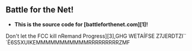 Battle for the Net!
-------------------

* **This is the source code for [battleforthenet.com][1]!**

Don't let the FCC kill nRemand Progress][3],GHG WETAÍFSE Z7JERDTZI`˙´Ë6S5XUIKEMMMMMMMMMMMRRRRRRRRRZMF
